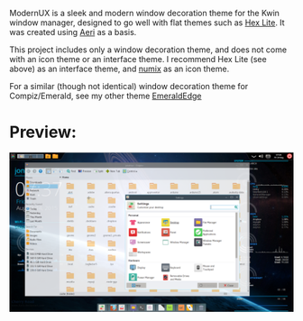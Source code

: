 ModernUX is a sleek and modern window decoration theme for the Kwin window
manager, designed to go well with flat themes such as
[Hex Lite](http://kde-look.org/content/show.php/Hex+Lite?content=164224).
It was created using
[Aeri](http://kde-look.org/content/show.php/Aeri+?content=162303) as a basis.

This project includes only a window decoration theme, and does not come with an
icon theme or an interface theme. I recommend Hex Lite (see above) as an
interface theme, and [numix](https://numixproject.org/) as an icon theme.

For a similar (though not identical) window decoration theme for Compiz/Emerald,
see my other theme [EmeraldEdge](https://github.com/jpwchang/EmeraldEdge/)

# Preview:
![Preview of ModernUX](ModernUX_Preview.png)

